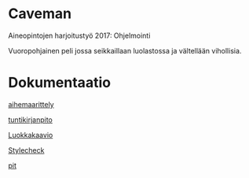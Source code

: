 # Caveman
Aineopintojen harjoitustyö 2017: Ohjelmointi

Vuoropohjainen peli jossa seikkaillaan luolastossa ja vältellään vihollisia.

# Dokumentaatio
[aihemaarittely](dokumentaatio/aihemaarittely.md)

[tuntikirjanpito](dokumentaatio/tuntikirjanpito.md)

[Luokkakaavio](https://github.com/ollisami/Caveman/blob/master/dokumentaatio/Luokkakaavio.png)

[Stylecheck](https://htmlpreview.github.io/?https://github.com/ollisami/Caveman/blob/master/dokumentaatio/site/checkstyle.html)

[pit](https://htmlpreview.github.io/?https://github.com/ollisami/Caveman/blob/master/dokumentaatio/pit/201702031713/index.html)
